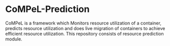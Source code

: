 # CoMPeL-Prediction
CoMPeL is a framework which  Monitors resource utilization of a container, predicts resource utilization and does live migration of containers to achieve efficient resource utilization. This repository consists of resource prediction module.
